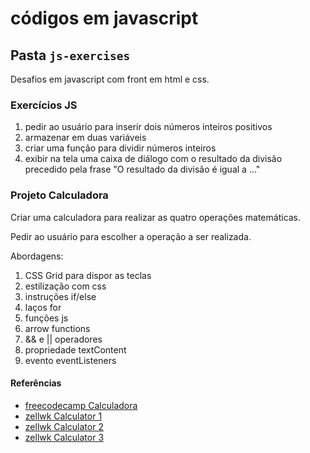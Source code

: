 # códigos em javascript

## Pasta `js-exercises`

Desafios em javascript com front em html e css.

### Exercícios JS

1. pedir ao usuário para inserir dois números inteiros positivos
2. armazenar em duas variáveis
3. criar uma função para dividir números inteiros
4. exibir na tela uma caixa de diálogo com o resultado da divisão precedido pela frase "O resultado da divisão é igual a ..."

### Projeto Calculadora

Criar uma calculadora para realizar as quatro operações matemáticas.

Pedir ao usuário para escolher a operação a ser realizada.

Abordagens:
1. CSS Grid para dispor as teclas
2. estilização com css
3. instruções if/else 
4. laços for
5. funções js
6. arrow functions
7. && e || operadores
8. propriedade textContent
9. evento eventListeners

#### Referências

- [freecodecamp Calculadora](https://www.freecodecamp.org/portuguese/news/como-construir-uma-calculadora-html-do-zero-usando-javascript/)
- [zellwk Calculator 1](https://zellwk.com/blog/calculator-part-1/)
- [zellwk Calculator 2](https://zellwk.com/blog/calculator-part-2/)
- [zellwk Calculator 3](https://zellwk.com/blog/calculator-part-3/)